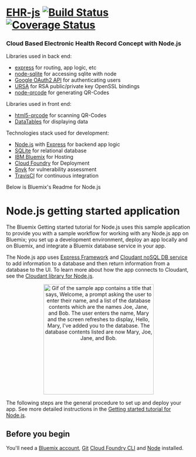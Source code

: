 # [EHR-js](https://ehr-js.au-syd.mybluemix.net) [![Build Status](https://travis-ci.org/kemalelmizan/ehr-js.svg?branch=master)](https://travis-ci.org/kemalelmizan/ehr-js) [![Coverage Status](https://coveralls.io/repos/github/kemalelmizan/ehr-js/badge.svg?branch=master)](https://coveralls.io/github/kemalelmizan/ehr-js?branch=master)
### Cloud Based Electronic Health Record Concept with Node.js

Libraries used in back end:
- [express](https://github.com/expressjs/express) for routing, app logic, etc
- [node-sqlite](https://github.com/mapbox/node-sqlite3) for accessing sqlite with node
- [Google OAuth2 API](https://github.com/google/google-api-nodejs-client) for authenticating users
- [URSA](https://github.com/JoshKaufman/ursa) for RSA public/private key OpenSSL bindings
- [node-qrcode](https://github.com/soldair/node-qrcode) for generating QR-Codes

Libraries used in front end:
- [html5-qrcode](https://github.com/dwa012/html5-qrcode) for scanning QR-Codes
- [DataTables](https://github.com/DataTables/DataTables) for displaying data

Technologies stack used for development:
- [Node.js](https://nodejs.org) with [Express](https://github.com/expressjs/express) for backend app logic 
- [SQLite](https://www.sqlite.org) for relational database
- [IBM Bluemix](https://www.ibm.com/cloud-computing/bluemix/) for Hosting
- [Cloud Foundry](https://www.cloudfoundry.org) for Deployment
- [Snyk](https://snyk.io) for vulnerability assessment
- [TravisCI](https://travis-ci.org) for continuous integration

Below is Bluemix's Readme for Node.js
# Node.js getting started application
The Bluemix Getting started tutorial for Node.js uses this sample application to provide you with a sample workflow for working with any Node.js app on Bluemix; you set up a development environment, deploy an app locally and on Bluemix, and integrate a Bluemix database service in your app.

The Node.js app uses [Express Framework](https://expressjs.com) and [Cloudant noSQL DB service](https://console.bluemix.net/catalog/services/cloudant-nosql-db) to add information to a database and then return information from a database to the UI. To learn more about how the app connects to Cloudant, see the [Cloudant library for Node.js](https://www.npmjs.com/package/cloudant).

<p align="center">
  <img src="https://raw.githubusercontent.com/IBM-Bluemix/get-started-java/master/docs/GettingStarted.gif" width="300" alt="Gif of the sample app contains a title that says, Welcome, a prompt asking the user to enter their name, and a list of the database contents which are the names Joe, Jane, and Bob. The user enters the name, Mary and the screen refreshes to display, Hello, Mary, I've added you to the database. The database contents listed are now Mary, Joe, Jane, and Bob.">
</p>

The following steps are the general procedure to set up and deploy your app. See more detailed instructions in the [Getting started tutorial for Node.js](https://console.bluemix.net/docs/runtimes/nodejs/getting-started.html#getting-started-with-node-js-on-bluemix).

## Before you begin

You'll need a [Bluemix account](https://console.ng.bluemix.net/registration/), [Git](https://git-scm.com/downloads) [Cloud Foundry CLI](https://github.com/cloudfoundry/cli#downloads) and [Node](https://nodejs.org/en/) installed.
